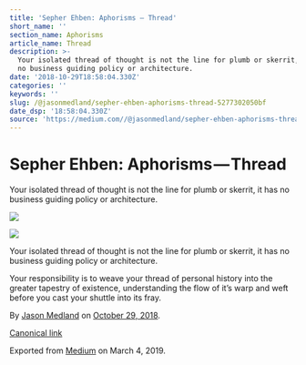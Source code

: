 ```yaml
---
title: 'Sepher Ehben: Aphorisms — Thread'
short_name: ''
section_name: Aphorisms
article_name: Thread
description: >-
  Your isolated thread of thought is not the line for plumb or skerrit, it has
  no business guiding policy or architecture.
date: '2018-10-29T18:58:04.330Z'
categories: ''
keywords: ''
slug: /@jasonmedland/sepher-ehben-aphorisms-thread-5277302050bf
date_dsp: '18:58:04.330Z'
source: 'https://medium.com//@jasonmedland/sepher-ehben-aphorisms-thread-5277302050bf'
---
```


# Sepher Ehben: Aphorisms — Thread

Your isolated thread of thought is not the line for plumb or skerrit, it has no business guiding policy or architecture.

![](https://cdn-images-1.medium.com/max/600/1*qQQh_ERYCW0BU0pLpnS_Nw.jpeg)

![](https://cdn-images-1.medium.com/max/600/1*wPTyxM3cdRbLBK08-BUjjA.jpeg)

Your isolated thread of thought is not the line for plumb or skerrit, it has no business guiding policy or architecture.

Your responsibility is to weave your thread of personal history into the greater tapestry of existence, understanding the flow of it’s warp and weft before you cast your shuttle into its fray.

By [Jason Medland](https://medium.com/@jasonmedland) on [October 29, 2018](https://medium.com/p/5277302050bf).

[Canonical link](https://medium.com/@jasonmedland/sepher-ehben-aphorisms-thread-5277302050bf)

Exported from [Medium](https://medium.com) on March 4, 2019.